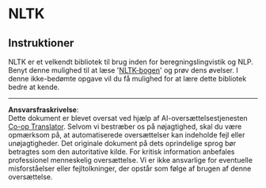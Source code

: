 <!--
CO_OP_TRANSLATOR_METADATA:
{
  "original_hash": "bf39bceb833cd628f224941dca8041df",
  "translation_date": "2025-09-05T01:32:23+00:00",
  "source_file": "6-NLP/4-Hotel-Reviews-1/assignment.md",
  "language_code": "da"
}
-->
# NLTK

## Instruktioner

NLTK er et velkendt bibliotek til brug inden for beregningslingvistik og NLP. Benyt denne mulighed til at læse '[NLTK-bogen](https://www.nltk.org/book/)' og prøv dens øvelser. I denne ikke-bedømte opgave vil du få mulighed for at lære dette bibliotek bedre at kende.

---

**Ansvarsfraskrivelse**:  
Dette dokument er blevet oversat ved hjælp af AI-oversættelsestjenesten [Co-op Translator](https://github.com/Azure/co-op-translator). Selvom vi bestræber os på nøjagtighed, skal du være opmærksom på, at automatiserede oversættelser kan indeholde fejl eller unøjagtigheder. Det originale dokument på dets oprindelige sprog bør betragtes som den autoritative kilde. For kritisk information anbefales professionel menneskelig oversættelse. Vi er ikke ansvarlige for eventuelle misforståelser eller fejltolkninger, der opstår som følge af brugen af denne oversættelse.